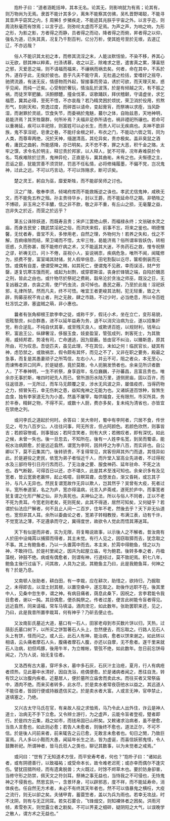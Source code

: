 　　抱朴子曰：“道者涵乾括坤，其本无名。论其无，则影响犹为有焉；论其有，则万物尚为无焉。隶首不能计其多少，离朱不能察其仿彿，吴札晋野竭聪，不能寻其音声乎窈冥之内，犭周豨犭步猪疾走，不能迹其兆朕乎宇宙之外。以言乎迩，则周流秋毫而有馀焉；以言乎远，则弥纶太虚而不足焉。为声之声，为响之响，为形之形，为影之影，方者得之而静，员者得之而动，降者得之而俯，昇者得之以仰，强名为道，已失其真，况复乃千割百判，亿分万析，使其姓号至於无垠，去道辽辽，不亦远哉？

　　俗人不能识其太初之本，而修其流淫之末，人能淡默恬愉，不染不移，养其心以无欲，颐其神以粹素，扫涤诱慕，收之以正，除难求之思，遣害真之累，薄喜怒之邪，灭爱恶之端，则不请福而福来，不禳祸而祸去矣。何者，命在其中，不系於外，道存乎此，无俟於彼也。患乎凡夫不能守真，无杜遏之检括，爱嗜好之摇夺，驰骋流遁，有迷无反，情感物而外起，智接事而旁溢，诱於可欲，而天理灭矣，惑乎见闻，而纯一迁矣。心受制於奢玩，情浊乱於波荡，於是有倾越之灾，有不振之祸，而徒烹宰肥腯，沃酹醪醴，撞金伐革，讴歌踊跃，拜伏稽颡，守请虚坐，求乞福愿，冀其必得，至死不悟，不亦哀哉？若乃精灵困於烦扰，荣卫消於役用，煎熬形气，刻削天和，劳逸过度，而碎首以请命，变起膏肓，而祭祷以求痊，当风卧湿，而谢罪於灵祇，饮食失节，而委祸於鬼魅，蕞尔之体，自贻兹患，天地神明，曷能济焉？其烹牲罄群，何所补焉？夫福非足恭所请也，祸非禋祀所禳也。若命可以重祷延，疾可以丰祀除，则富姓可以必长生，而贵人可以无疾病也。夫神不歆非族，鬼不享淫祀，皂隶之巷，不能纡金根之轩，布衣之门，不能动六辔之驾，同为人类，而尊卑两绝，况於天神，缅邈清高，其伦异矣，贵亦极矣。盖非臭鼠之酒肴，庸民之曲躬，所能感降，亦已明矣。夫不忠不孝，罪之大恶，积千金之赂，太牢之馔，求令名於明主，释愆责於邦家，以人释人，犹不可得，况年寿难获於令名，笃疾难除於愆责，鬼神异伦，正直是与，冀其曲祐，未有之也。夫惭德之主，忍诟之臣，犹能赏善不须贷财，罚恶不任私情，必将修绳履墨，不偏不党，岂况鬼神，过此之远，不可以巧言动，不可以饰赂求，断可识矣。

　　楚之灵王，躬自为巫，靡爱斯牲，而不能卻吴师之讨也。

　　汉之广陵，敬奉李须，倾竭府库而不能救叛逆之诛也。孝武尤信鬼神，咸秩无文，而不能免五柞之殂。孙主贵待华乡，封以王爵，而不能延命尽之期。非牺牲之不博硕，非玉帛之不丰醲，信之非不款，敬之非不重，有丘山之损，无毫釐之益，岂非失之於近，而营之於远乎？

　　第五公诛除妖道，而既寿且贵；宋庐江罢绝山祭，而福禄永终；文翁破水灵之庙，而身吉民安；魏武禁淫祀之俗，而洪庆来假，前事不忘，将来之鉴也。明德惟馨，无忧者寿，啬宝不夭，多惨用老，自然之理，外物何为！若养之失和，伐之不解，百痾缘隙而结，荣卫竭而不悟，太牢三牲，曷能济焉？俗所谓率皆妖伪，转相诳惑，久而弥甚，既不能修疗病之术，又不能返其大迷，不务药石之救，惟专祝祭之谬，祈祷无已，问卜不倦，巫祝小人，妄说祸祟，疾病危急，唯所不闻，闻辄修为，损费不訾，富室竭其财储，贫人假举倍息，田宅割裂以讫尽，箧柜倒装而无馀。或偶有自差，便谓受神之赐，如其死亡，便谓鬼不见赦，幸而误活，财产穷罄，遂复饥寒冻饿而死，或起为刦剽，或穿窬斯滥，丧身於锋镝之端，自陷於醜恶之刑，皆此之由也。或什物尽於祭祀之费耗，縠帛沦於贪浊之师巫，既没之日，无复凶器之直，衣衾之周，使尸朽虫流，良可悼也。愚民之蔽，乃至於此哉！淫祀妖邪，礼律所禁。然而凡夫，终不可悟。唯宜王者更峻其法制，犯无轻重，致之大辟，购募巫祝不肯止者，刑之无赦，肆之市路，不过少时，必当绝息，所以令百姓杜冻饥之源，塞盗贼之萌，非小惠也。

　　曩者有张角柳根王歆李申之徒，或称千岁，假讬小术，坐在立亡，变形易貌，诳眩黎庶，纠合群愚，进不以延年益寿为务，退不以消灾治病为业，遂以招集奸党，称合逆乱，不纯自伏其辜，或至残灭良人，或欺诱百姓，以规财利，钱帛山积，富逾王公，纵肆奢淫，侈服玉食，妓妾盈室，管弦成列，刺客死士，为其致用，威倾邦君，势凌有司，亡命逋逃，因为窟薮。皆由官不纠治，以臻斯患，原其所由，可为叹息。吾徒匹夫，虽见此理，不在其位，末如之何！临民官长，疑其有神，虑恐禁之，或致祸祟，假令颇有其怀，而见之不了，又非在职之要务，殿最之急事，而复是其愚妻顽子之所笃信，左右小人，并云不可，阻之者众，本无至心，而谏怖者异口同声，於是疑惑，竟於莫敢，令人扼腕发愤者也。余亲见所识者数人，了不奉神明，一生不祈祭，身享遐年，名位巍巍，子孙蕃昌，且富且贵也。唯余亦无事於斯，唯四时祀先人而已。曾所游历水陆万里，道侧房庙，固以百许，而往返径游，一无所过，而车马无颇覆之变，涉水无风波之异，屡值疫疠，当得药物之力，频冒矢石，幸无伤刺之患，益知鬼神之无能为也。又诸妖道百馀种，皆煞生血食，独有李家道无为为小差。然虽不屠宰，每供福食，无有限剂，市买所具，务於丰泰，精鲜之物，不得不买，或数十人厨，费亦多矣，复未纯为清省也，亦皆宜在禁绝之列。

　　或问李氏之道起於何时。余答曰：吴大帝时，蜀中有李阿者，穴居不食，传世见之，号为八百岁公。人往往问事，阿无所言，但占阿颜色。若颜色欣然，则事皆吉；若颜容惨戚，则事皆凶；若阿含笑者，则有大庆；若微叹者，即有深忧。如此之候，未曾一失也。後一旦忽去，不知所在。後有一人姓李名宽，到吴而蜀语，能祝水治病颇愈，於是远近翕然，谓宽为李阿，因共呼之为李八百，而实非也。自公卿以下，莫不云集其门，後转骄贵，不复得常见，宾客但拜其外门而退，其怪异如此。於是避役之吏民，依宽为弟子者恒近千人，而升堂入室高业先进者，不过得祝水及三部符导引日月行炁而已，了无治身之要、服食神药、延年驻命、不死之法也。吞气断穀，可得百日以还，亦不堪久，此是其术至浅可知也。余亲识多有及见宽者，皆云宽衰老羸悴，起止咳噫，目瞑耳聋，齿堕发白，渐又昏耗，或忘其子孙，与凡人无异也。然民复谓宽故作无异以欺人，岂其然乎？吴曾有大疫，死者过半。宽所奉道室，名之为庐，宽亦得温病，讬言入庐斋戒，遂死於庐中。而事宽者犹复谓之化形尸解之仙，非为真死也。夫神仙之法，所以与俗人不同者，正以不老不死为贵耳。今宽老则老矣，死则死矣，此其不得道，居然可知矣，又何疑乎？若谓於仙法应尸解者，何不且止人间一二百岁，住年不老，然後去乎？天下非无仙道也，宽但非其人耳。余所以委曲论之者，宽弟子转相教授，布满江表，动有千许，不觉宽法之薄，不足遵承而守之，冀得度世，故欲令人觉此而悟其滞迷耳。

　　天下有似是而非者，实为无限，将复略说故事，以示後人之不解者。昔汝南有人於田中设绳罥以捕獐而得者，其主未觉。有行人见之，因窃取獐而去，犹念取之不事。其上有鲍鱼者，乃以一头置罥中而去。本主来，於罥中得鲍鱼，怪之以为神，不敢持归。於是村里闻之，因共为起屋立庙，号为鲍君。後转多奉之者，丹楹藻棁，钟鼓不绝。病或有偶愈者，则谓有神，行道经过，莫不致祀焉。积七八年，鲍鱼主後行过庙下，问其故，人具为之说。其鲍鱼主乃曰，此是我鲍鱼耳，何神之有？於是乃息。

　　又南顿人张助者，耕白田，有一李栽，应在耕次，助惜之，欲持归，乃掘取之，未得即去，以湿土封其根，以置空桑中，遂忘取之。助後作远职不在。後其里中人，见桑中忽生李，谓之神。有病目痛者，荫息此桑下，因祝之，言李君能令我目愈者，谢以一肫。其目偶愈，便杀肫祭之。传者过差，便言此树能令盲者得见。远近翕然，同来请福，常车马填溢，酒肉滂沱，如此数年。张助罢职来还，见之，乃曰，此是我昔所置李栽耳，何有神乎？乃斫去便止也。

　　又汝南彭氏墓近大道，墓口有一石人，田家老母到市买数片饼以归，天热，过荫彭氏墓口树下，以所买之饼暂著石人头上，忽然便去，而忘取之。行路人见石人头上有饼，怪而问之。或人云，此石人有神，能治病，愈者以饼来谢之。如此转以相语，云头痛者摩石人头，腹痛者摩石人腹，亦还以自摩，无不愈者。遂千里来就石人治病，初但鸡豚，後用牛羊，为立帷帐，管弦不绝，如此数年。忽日前忘饼母闻之，乃为人说，始无复往者。

　　又洛西有古大墓，穿坏多水，墓中多石灰，石灰汁主治疮，夏月，行人有病疮者烦热，见此墓中水清好，因自洗浴，疮偶便愈。於是诸病者闻之，悉往自洗，转有饮之以治腹内疾者。近墓居人，便於墓所立庙舍而卖此水。而往买者又常祭庙中，酒肉不绝。而来买者转多，此水尽，於是卖水者常夜窃他水以益之。其远道人不能往者，皆因行便或持器遗信买之。於是卖水者大富。人或言无神，官申禁止，遂填塞之，乃绝。

　　又兴古太守马氏在官，有亲故人投之求恤焉，马乃令此人出外住，诈云是神人道士，治病无不手下立愈。又令辨士游行，为之虚声，云能令盲者登视，躄者即行。於是四方云集，趋之如市，而钱帛固已山积矣。又敕诸求治病者，虽不便愈，当告人言愈也，如此则必愈；若告人未愈者，则後终不愈也，道法正尔，不可不信。於是後人问前来者，前来辄告之云已愈，无敢言未愈者也。旬日之閒，乃致巨富焉。凡人多以小黠而大愚，闻延年长生之法，皆为虚诞，而喜信妖邪鬼怪，令人鼓舞祈祀。所谓神者，皆马氏诳人之类也，聊记其数事，以为未觉者之戒焉。”

　　或问曰：“世有了无知道术方伎，而平安寿考者，何也？”抱朴子曰：“诸如此者，或有阴德善行，以致福祐；或受命本长，故令难老迟死；或亦幸而偶尔不逢灾伤。譬犹田猎所经，而有遗禽脱兽；大火既过，时馀不烬草木也。要於防身卻害，当修守形之防禁，佩天文之符剑耳。祭祷之事无益也，当恃我之不可侵也，无恃鬼神之不侵我也。然思玄执一，含景环身，可以辟邪恶，度不祥，而不能延寿命，消体疾也。任自然无方术者，未必不有终其天年者也，然不可以值暴鬼之横枉，大疫之流行，则无以卻之矣。夫储甲胄，蓄蓑笠者，盖以为兵为雨也。若幸无攻战，时不沈阴，则有与无正同耳。若矢石雾合，飞锋烟交，则知裸体者之困矣。洪雨河倾，素雪弥天，则觉露立者之剧矣。不可以荠麦之细碎，疑阴阳之大气，以误晚学之散人，谓方术之无益也。”
